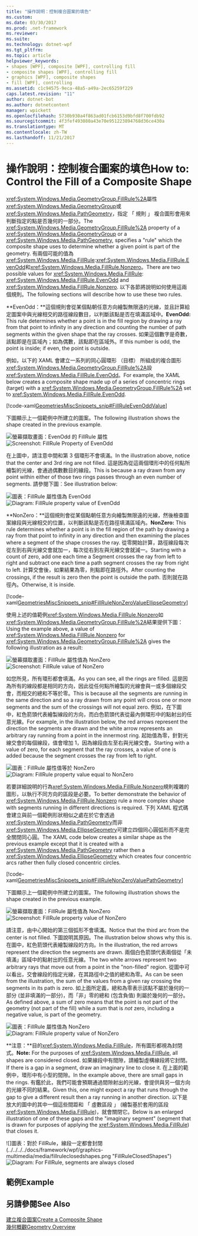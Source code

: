 ```yaml
---
title: "操作說明：控制複合圖案的填色"
ms.custom: 
ms.date: 03/30/2017
ms.prod: .net-framework
ms.reviewer: 
ms.suite: 
ms.technology: dotnet-wpf
ms.tgt_pltfrm: 
ms.topic: article
helpviewer_keywords:
- shapes [WPF], composite [WPF], controlling fill
- composite shapes [WPF], controlling fill
- graphics [WPF], composite shapes
- fill [WPF], controlling
ms.assetid: c1c94575-9eca-48a5-a49a-2ec65259f229
caps.latest.revision: "11"
author: dotnet-bot
ms.author: dotnetcontent
manager: wpickett
ms.openlocfilehash: 5730b930a4f863ad01fcb6153d9bfd8f700fdb92
ms.sourcegitcommit: 4f3fef493080a43e70e951223894768d36ce430a
ms.translationtype: MT
ms.contentlocale: zh-TW
ms.lasthandoff: 11/21/2017
---
```

# <a name="how-to-control-the-fill-of-a-composite-shape"></a><span data-ttu-id="ee68f-102">操作說明：控制複合圖案的填色</span><span class="sxs-lookup"><span data-stu-id="ee68f-102">How to: Control the Fill of a Composite Shape</span></span>
<span data-ttu-id="ee68f-103"><xref:System.Windows.Media.GeometryGroup.FillRule%2A>屬性<xref:System.Windows.Media.GeometryGroup>或<xref:System.Windows.Media.PathGeometry>，指定 「 規則 」 複合圖形會用來判斷指定的點是否幾何的一部分。</span><span class="sxs-lookup"><span data-stu-id="ee68f-103">The <xref:System.Windows.Media.GeometryGroup.FillRule%2A> property of a <xref:System.Windows.Media.GeometryGroup> or a <xref:System.Windows.Media.PathGeometry>, specifies a "rule" which the composite shape uses to determine whether a given point is part of the geometry.</span></span> <span data-ttu-id="ee68f-104">有兩個可能的值為<xref:System.Windows.Media.FillRule>:<xref:System.Windows.Media.FillRule.EvenOdd>和<xref:System.Windows.Media.FillRule.Nonzero>。</span><span class="sxs-lookup"><span data-stu-id="ee68f-104">There are two possible values for <xref:System.Windows.Media.FillRule>: <xref:System.Windows.Media.FillRule.EvenOdd> and <xref:System.Windows.Media.FillRule.Nonzero>.</span></span> <span data-ttu-id="ee68f-105">以下各節將說明如何使用這兩個規則。</span><span class="sxs-lookup"><span data-stu-id="ee68f-105">The following sections will describe how to use these two rules.</span></span>  
  
 <span data-ttu-id="ee68f-106">**EvenOdd：**這個規則會從某個點朝任意方向繪製無限遠的光線，並且計算給定圖案中與光線相交的路徑線段數目，以判斷該點是否在填滿區域中。</span><span class="sxs-lookup"><span data-stu-id="ee68f-106">**EvenOdd:** This rule determines whether a point is in the fill region by drawing a ray from that point to infinity in any direction and counting the number of path segments within the given shape that the ray crosses.</span></span> <span data-ttu-id="ee68f-107">如果這個數字是奇數，該點即是在區域內；如為偶數，該點即在區域外。</span><span class="sxs-lookup"><span data-stu-id="ee68f-107">If this number is odd, the point is inside; if even, the point is outside.</span></span>  
  
 <span data-ttu-id="ee68f-108">例如，以下的 XAML 會建立一系列的同心圓環形 （目標） 所組成的複合圖形<xref:System.Windows.Media.GeometryGroup.FillRule%2A>設<xref:System.Windows.Media.FillRule.EvenOdd>。</span><span class="sxs-lookup"><span data-stu-id="ee68f-108">For example, the XAML below creates a composite shape made up of a series of concentric rings (target) with a <xref:System.Windows.Media.GeometryGroup.FillRule%2A> set to <xref:System.Windows.Media.FillRule.EvenOdd>.</span></span>  
  
 [!code-xaml[GeometriesMiscSnippets_snip#FillRuleEvenOddValue](../../../../samples/snippets/xaml/VS_Snippets_Wpf/GeometriesMiscSnippets_snip/XAML/FillRuleExample.xaml#fillruleevenoddvalue)]  
  
 <span data-ttu-id="ee68f-109">下圖顯示上一個範例中所建立的圖案。</span><span class="sxs-lookup"><span data-stu-id="ee68f-109">The following illustration shows the shape created in the previous example.</span></span>  
  
 <span data-ttu-id="ee68f-110">![螢幕擷取畫面：EvenOdd 的 FillRule 屬性](../../../../docs/framework/wpf/graphics-multimedia/media/fillruleevenoddfirstone.png "FillRuleEvenOddFirstOne")</span><span class="sxs-lookup"><span data-stu-id="ee68f-110">![Screenshot: FillRule Property of EvenOdd](../../../../docs/framework/wpf/graphics-multimedia/media/fillruleevenoddfirstone.png "FillRuleEvenOddFirstOne")</span></span>  
  
 <span data-ttu-id="ee68f-111">在上圖中，請注意中間和第 3 個環形不會填滿。</span><span class="sxs-lookup"><span data-stu-id="ee68f-111">In the illustration above, notice that the center and 3rd ring are not filled.</span></span> <span data-ttu-id="ee68f-112">這是因為從這兩個環形中的任何點所繪製的光線，會通過偶數數目的線段。</span><span class="sxs-lookup"><span data-stu-id="ee68f-112">This is because a ray drawn from any point within either of those two rings passes through an even number of segments.</span></span> <span data-ttu-id="ee68f-113">請參閱下圖︰</span><span class="sxs-lookup"><span data-stu-id="ee68f-113">See illustration below:</span></span>  
  
 <span data-ttu-id="ee68f-114">![圖表：FillRule 屬性值為 EvenOdd](../../../../docs/framework/wpf/graphics-multimedia/media/fillruleevenodd2.png "FillRuleEvenOdd2")</span><span class="sxs-lookup"><span data-stu-id="ee68f-114">![Diagram: FillRule property value of EvenOdd](../../../../docs/framework/wpf/graphics-multimedia/media/fillruleevenodd2.png "FillRuleEvenOdd2")</span></span>  
  
 <span data-ttu-id="ee68f-115">**NonZero：**這個規則會從某個點朝任意方向繪製無限遠的光線，然後檢查圖案線段與光線相交的位置，以判斷該點是否在路徑填滿區域內。</span><span class="sxs-lookup"><span data-stu-id="ee68f-115">**NonZero:** This rule determines whether a point is in the fill region of the path by drawing a ray from that point to infinity in any direction and then examining the places where a segment of the shape crosses the ray.</span></span> <span data-ttu-id="ee68f-116">從零開始計算，路徑線段每次從左到右與光線交會就加一，每次從右到左與光線交會就減一。</span><span class="sxs-lookup"><span data-stu-id="ee68f-116">Starting with a count of zero, add one each time a Segment crosses the ray from left to right and subtract one each time a path segment crosses the ray from right to left.</span></span> <span data-ttu-id="ee68f-117">計算交會後，如果結果為零，則點即在路徑外。</span><span class="sxs-lookup"><span data-stu-id="ee68f-117">After counting the crossings, if the result is zero then the point is outside the path.</span></span> <span data-ttu-id="ee68f-118">否則就在路徑內。</span><span class="sxs-lookup"><span data-stu-id="ee68f-118">Otherwise, it is inside.</span></span>  
  
 [!code-xaml[GeometriesMiscSnippets_snip#FillRuleNonZeroValueEllipseGeometry](../../../../samples/snippets/xaml/VS_Snippets_Wpf/GeometriesMiscSnippets_snip/XAML/FillRuleExample.xaml#fillrulenonzerovalueellipsegeometry)]  
  
 <span data-ttu-id="ee68f-119">使用上述的值範例<xref:System.Windows.Media.FillRule.Nonzero>如<xref:System.Windows.Media.GeometryGroup.FillRule%2A>結果提供下圖：</span><span class="sxs-lookup"><span data-stu-id="ee68f-119">Using the example above, a value of <xref:System.Windows.Media.FillRule.Nonzero> for <xref:System.Windows.Media.GeometryGroup.FillRule%2A> gives the following illustration as a result:</span></span>  
  
 <span data-ttu-id="ee68f-120">![螢幕擷取畫面：FillRule 屬性值為 NonZero](../../../../docs/framework/wpf/graphics-multimedia/media/fillrulenonzero1.png "FillRuleNonZero1")</span><span class="sxs-lookup"><span data-stu-id="ee68f-120">![Screenshot: FillRule value of NonZero](../../../../docs/framework/wpf/graphics-multimedia/media/fillrulenonzero1.png "FillRuleNonZero1")</span></span>  
  
 <span data-ttu-id="ee68f-121">如您所見，所有環形都會填滿。</span><span class="sxs-lookup"><span data-stu-id="ee68f-121">As you can see, all the rings are filled.</span></span> <span data-ttu-id="ee68f-122">這是因為所有的線段都是相同的方向，因此從任何點所繪製的光線會與一或多個線段交會，而相交的總和不等於零。</span><span class="sxs-lookup"><span data-stu-id="ee68f-122">This is because all the segments are running in the same direction and so a ray drawn from any point will cross one or more segments and the sum of the crossings will not equal zero.</span></span> <span data-ttu-id="ee68f-123">例如，在下圖中，紅色箭頭代表繪製線段的方向，而白色箭頭代表從最內側環形中的點射出的任意光線。</span><span class="sxs-lookup"><span data-stu-id="ee68f-123">For example, in the illustration below, the red arrows represent the direction the segments are drawn and the white arrow represents an arbitrary ray running from a point in the innermost ring.</span></span> <span data-ttu-id="ee68f-124">起始值為零，針對光線交會的每個線段，值會增加 1，因為線段由左至右與光線交會。</span><span class="sxs-lookup"><span data-stu-id="ee68f-124">Starting with a value of zero, for each segment that the ray crosses, a value of one is added because the segment crosses the ray from left to right.</span></span>  
  
 <span data-ttu-id="ee68f-125">![圖表：FillRule 屬性值等於 NonZero](../../../../docs/framework/wpf/graphics-multimedia/media/fillrulenonzero2.png "FillRuleNonZero2")</span><span class="sxs-lookup"><span data-stu-id="ee68f-125">![Diagram: FillRule property value equal to NonZero](../../../../docs/framework/wpf/graphics-multimedia/media/fillrulenonzero2.png "FillRuleNonZero2")</span></span>  
  
 <span data-ttu-id="ee68f-126">若要詳細說明的行為<xref:System.Windows.Media.FillRule.Nonzero>規則複雜的圖形，以執行不同方向的區段是必要。</span><span class="sxs-lookup"><span data-stu-id="ee68f-126">To better demonstrate the behavior of <xref:System.Windows.Media.FillRule.Nonzero> rule a more complex shape with segments running in different directions is required.</span></span> <span data-ttu-id="ee68f-127">下列 XAML 程式碼會建立與前一個範例形狀相似之處在於它會透過<xref:System.Windows.Media.PathGeometry>而非<xref:System.Windows.Media.EllipseGeometry>可建立四個同心圓弧形而不是完全關閉同心圓。</span><span class="sxs-lookup"><span data-stu-id="ee68f-127">The XAML code below creates a similar shape as the previous example except that it is created with a <xref:System.Windows.Media.PathGeometry> rather then a <xref:System.Windows.Media.EllipseGeometry> which creates four concentric arcs rather then fully closed concentric circles.</span></span>  
  
 [!code-xaml[GeometriesMiscSnippets_snip#FillRuleNonZeroValuePathGeometry](../../../../samples/snippets/xaml/VS_Snippets_Wpf/GeometriesMiscSnippets_snip/XAML/FillRuleExample.xaml#fillrulenonzerovaluepathgeometry)]  
  
 <span data-ttu-id="ee68f-128">下圖顯示上一個範例中所建立的圖案。</span><span class="sxs-lookup"><span data-stu-id="ee68f-128">The following illustration shows the shape created in the previous example.</span></span>  
  
 <span data-ttu-id="ee68f-129">![螢幕擷取畫面：FillRule 屬性值為 NonZero](../../../../docs/framework/wpf/graphics-multimedia/media/fillrulenonzero3.png "FillRuleNonZero3")</span><span class="sxs-lookup"><span data-stu-id="ee68f-129">![Screenshot: FillRule property value of NonZero](../../../../docs/framework/wpf/graphics-multimedia/media/fillrulenonzero3.png "FillRuleNonZero3")</span></span>  
  
 <span data-ttu-id="ee68f-130">請注意，由中心開始的第三個弧形不會填滿。</span><span class="sxs-lookup"><span data-stu-id="ee68f-130">Notice that the third arc from the center is not filled.</span></span> <span data-ttu-id="ee68f-131">下圖說明其原因。</span><span class="sxs-lookup"><span data-stu-id="ee68f-131">The illustration below shows why this is.</span></span> <span data-ttu-id="ee68f-132">在圖中，紅色箭頭代表繪製線段的方向。</span><span class="sxs-lookup"><span data-stu-id="ee68f-132">In the illustration, the red arrows represent the direction the segments are drawn.</span></span> <span data-ttu-id="ee68f-133">兩個白色箭頭代表兩個從「未填滿」區域中的點射出的任意光線。</span><span class="sxs-lookup"><span data-stu-id="ee68f-133">The two white arrows represent two arbitrary rays that move out from a point in the "non-filled" region.</span></span> <span data-ttu-id="ee68f-134">從圖中可以看出，交會線段的指定光線，在其路徑中之值的總和為零。</span><span class="sxs-lookup"><span data-stu-id="ee68f-134">As can be seen from the illustration, the sum of the values from a given ray crossing the segments in its path is zero.</span></span> <span data-ttu-id="ee68f-135">如上面所定義，總和為零表示該點不屬於幾何的一部分 (並非填滿的一部分)，而「非」零的總和 (包含負值) 則屬於幾何的一部分。</span><span class="sxs-lookup"><span data-stu-id="ee68f-135">As defined above, a sum of zero means that the point is not part of the geometry (not part of the fill) while a sum that is *not* zero, including a negative value, is part of the geometry.</span></span>  
  
 <span data-ttu-id="ee68f-136">![圖表：FillRule 屬性值為 NonZero](../../../../docs/framework/wpf/graphics-multimedia/media/fillrulenonzero4.png "FillRuleNonZero4")</span><span class="sxs-lookup"><span data-stu-id="ee68f-136">![Diagram: FillRule property value of NonZero](../../../../docs/framework/wpf/graphics-multimedia/media/fillrulenonzero4.png "FillRuleNonZero4")</span></span>  
  
 <span data-ttu-id="ee68f-137">**注意：**目的<xref:System.Windows.Media.FillRule>，所有圖形都視為封閉式。</span><span class="sxs-lookup"><span data-stu-id="ee68f-137">**Note:** For the purposes of <xref:System.Windows.Media.FillRule>, all shapes are considered closed.</span></span> <span data-ttu-id="ee68f-138">如果線段中有間隙，請繪製虛構線段將它封閉。</span><span class="sxs-lookup"><span data-stu-id="ee68f-138">If there is a gap in a segment, draw an imaginary line to close it.</span></span> <span data-ttu-id="ee68f-139">在上面的範例中，環形中有小型的間隙。</span><span class="sxs-lookup"><span data-stu-id="ee68f-139">In the example above, there are small gaps in the rings.</span></span> <span data-ttu-id="ee68f-140">有鑑於此，我們可能會預期通過間隙射出的光線，會提供與另一個方向的光線不同的結果。</span><span class="sxs-lookup"><span data-stu-id="ee68f-140">Given this, one might expect a ray that runs through the gap to give a different result then a ray running in another direction.</span></span> <span data-ttu-id="ee68f-141">以下是放大的圖中的其中一個這些間距和 「 虛數區段 」 (繪製基於套用的區段<xref:System.Windows.Media.FillRule>)，就會關閉它。</span><span class="sxs-lookup"><span data-stu-id="ee68f-141">Below is an enlarged illustration of one of these gaps and the "imaginary segment" (segment that is drawn for purposes of applying the <xref:System.Windows.Media.FillRule>) that closes it.</span></span>  
  
 <span data-ttu-id="ee68f-142">![]圖表：對於 FillRule，線段一定都會封閉(../../../../docs/framework/wpf/graphics-multimedia/media/fillruleclosedshapes.png "FillRuleClosedShapes")</span><span class="sxs-lookup"><span data-stu-id="ee68f-142">![Diagram: For FillRule, segments are always closed](../../../../docs/framework/wpf/graphics-multimedia/media/fillruleclosedshapes.png "FillRuleClosedShapes")</span></span>  
  
## <a name="example"></a><span data-ttu-id="ee68f-143">範例</span><span class="sxs-lookup"><span data-stu-id="ee68f-143">Example</span></span>  
  
## <a name="see-also"></a><span data-ttu-id="ee68f-144">另請參閱</span><span class="sxs-lookup"><span data-stu-id="ee68f-144">See Also</span></span>  
 [<span data-ttu-id="ee68f-145">建立複合圖案</span><span class="sxs-lookup"><span data-stu-id="ee68f-145">Create a Composite Shape</span></span>](../../../../docs/framework/wpf/graphics-multimedia/how-to-create-a-composite-shape.md)  
 [<span data-ttu-id="ee68f-146">幾何概觀</span><span class="sxs-lookup"><span data-stu-id="ee68f-146">Geometry Overview</span></span>](../../../../docs/framework/wpf/graphics-multimedia/geometry-overview.md)
